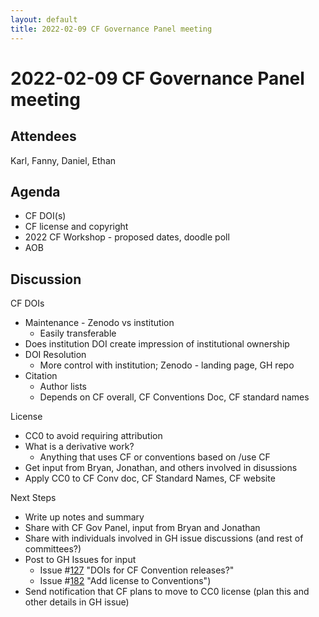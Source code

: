 ```yaml
---
layout: default
title: 2022-02-09 CF Governance Panel meeting
---
```

# 2022-02-09 CF Governance Panel meeting

## Attendees
Karl, Fanny, Daniel, Ethan

## Agenda
* CF DOI(s)
* CF license and copyright
* 2022 CF Workshop - proposed dates, doodle poll
* AOB

## Discussion
CF DOIs
* Maintenance - Zenodo vs institution
  * Easily transferable
* Does institution DOI create impression of institutional ownership
* DOI Resolution
  * More control with institution; Zenodo - landing page, GH repo
* Citation
  * Author lists
  * Depends on CF overall, CF Conventions Doc, CF standard names

License
* CC0 to avoid requiring attribution
* What is a derivative work?
  * Anything that uses CF or conventions based on /use CF
* Get input from Bryan, Jonathan, and others involved in disussions
* Apply CC0 to CF Conv doc, CF Standard Names, CF website

Next Steps
* Write up notes and summary
* Share with CF Gov Panel, input from Bryan and Jonathan
* Share with individuals involved in GH issue discussions (and rest of committees?)
* Post to GH Issues for input
  * Issue #[127](https://github.com/cf-convention/cf-convention.github.io/issues/127) "DOIs for CF Convention releases?"
  * Issue #[182](https://github.com/cf-convention/cf-convention.github.io/issues/182) "Add license to Conventions")
* Send notification that CF plans to move to CC0 license (plan this and other details in GH issue)

